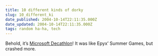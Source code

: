 ```yaml
---
title: 10 different kinds of dorky
slug: 10_different_ki
date_published: 2004-10-14T22:11:35.000Z
date_updated: 2004-10-14T22:11:35.000Z
tags: random ha-ha, tech
---
```


Behold, it’s [Microsoft Decathlon](http://www.mobygames.com/game/shots/gameId,1652/)! It was like Epyx’ Summer Games, but crashed more.

